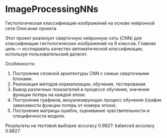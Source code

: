 # ImageProcessingNNs
Гистологическая классификация изображений на основе нейронной сети
Описание проекта

Этот проект реализует сверточную нейронную сеть (CNN) для классификации гистологических изображений на 9 классов. Главная цель — исследовать качество автоматической классификации, используя пользовательский датасет.

Особенности:
1. Построение сложной архитектуры CNN с семью сверточными блоками.
2. Реализация методов нормализации, обучения, тестирования
3. Вывод различных показателей в процессе обучения, значение функции потерь на каждой эпохе.
4. Построение графиков, визуализирующих процесс обучения (график зависимости функции потерь от номера эпохи).
5. Построение матрицы ошибок, оценивание чувствительности и специфичности модели.

Результаты на тестовой выборке
	 accuracy 0.9827:
	 balanced accuracy 0.9827:
